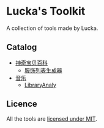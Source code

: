 # Lucka's Toolkit
A collection of tools made by Lucka.

## Catalog
* [神奇宝贝百科](/52Poké-Wiki/)
  * [服饰列表生成器](/52Poké-Wiki/ClothTableGenerator/)
* [音乐](/Music/)
  * [LibraryAnaly](/Music/LibraryAnaly/)

## Licence
All the tools are [licensed under MIT](/LICENSE).
